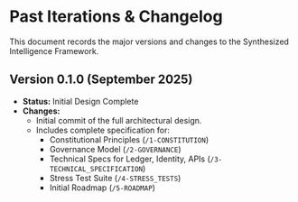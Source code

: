 # Past Iterations & Changelog

This document records the major versions and changes to the Synthesized Intelligence Framework.

## Version 0.1.0 (September 2025)
*   **Status:** Initial Design Complete
*   **Changes:**
    *   Initial commit of the full architectural design.
    *   Includes complete specification for:
        *   Constitutional Principles (`/1-CONSTITUTION`)
        *   Governance Model (`/2-GOVERNANCE`)
        *   Technical Specs for Ledger, Identity, APIs (`/3-TECHNICAL_SPECIFICATION`)
        *   Stress Test Suite (`/4-STRESS_TESTS`)
        *   Initial Roadmap (`/5-ROADMAP`)
